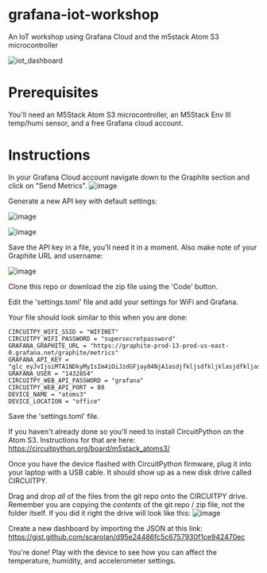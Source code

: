 # grafana-iot-workshop
An IoT workshop using Grafana Cloud and the m5stack Atom S3 microcontroller

![iot_dashboard](https://github.com/scarolan/grafana-iot-workshop/assets/403332/53ab9ede-87b2-4151-bd61-6d634d7e6bff)

# Prerequisites
You'll need an M5Stack Atom S3 microcontroller, an M5Stack Env III temp/humi sensor, and a free Grafana cloud account.

# Instructions
In your Grafana Cloud account navigate down to the Graphite section and click on "Send Metrics".
![image](https://github.com/scarolan/grafana-iot-workshop/assets/403332/9e7dbb18-c546-4e72-81af-a425c3f3bae5)

Generate a new API key with default settings:

![image](https://github.com/scarolan/grafana-iot-workshop/assets/403332/ee95683c-2c97-44de-bac4-f2fae0d77bd0)


![image](https://github.com/scarolan/grafana-iot-workshop/assets/403332/22389497-0561-43d5-ab5b-acd1f632c941)

Save the API key in a file, you'll need it in a moment. Also make note of your Graphite URL and username:

![image](https://github.com/scarolan/grafana-iot-workshop/assets/403332/3b5cd90f-d542-4210-bfb1-260e153e07fd)

Clone this repo or download the zip file using the 'Code' button.

Edit the 'settings.toml' file and add your settings for WiFi and Grafana.  

Your file should look similar to this when you are done:

```
CIRCUITPY_WIFI_SSID = "WIFINET"
CIRCUITPY_WIFI_PASSWORD = "supersecretpassword"
GRAFANA_GRAPHITE_URL = "https://graphite-prod-13-prod-us-east-0.grafana.net/graphite/metrics"
GRAFANA_API_KEY = "glc_eyJvIjoiMTA1NDkyMyIsIm4iOiJzdGFjay04NjA1asdjfkljsdfkljklasjdfkljaskldfjkljkdfjklW4wNkw1NhhweruioyqweoriuiousdojoicHJvZC11cy1lYXN0LTAifX0="
GRAFANA_USER = "1432854"
CIRCUITPY_WEB_API_PASSWORD = "grafana"
CIRCUITPY_WEB_API_PORT = 80
DEVICE_NAME = "atoms3"
DEVICE_LOCATION = "office"
```

Save the 'settings.toml' file.  

If you haven't already done so you'll need to install CircuitPython on the Atom S3.  Instructions for that are here:
https://circuitpython.org/board/m5stack_atoms3/

Once you have the device flashed with CircuitPython firmware, plug it into your laptop with a USB cable.  It should show up as a new disk drive called CIRCUITPY.

Drag and drop *all* of the files from the git repo onto the CIRCUITPY drive.  Remember you are copying the *contents* of the git repo / zip file, not the folder itself.  If you did it right the drive will look like this:
![image](https://github.com/scarolan/grafana-iot-workshop/assets/403332/e2d38284-87f4-4157-a789-910a73ebc00b)

Create a new dashboard by importing the JSON at this link:
https://gist.github.com/scarolan/d95e24486fc5c6757930f1ce942470ec

You're done!  Play with the device to see how you can affect the temperature, humidity, and accelerometer settings.
